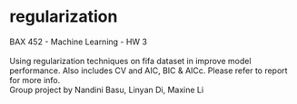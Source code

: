 # regularization
BAX 452 - Machine Learning - HW 3
<br><br>
Using regularization techniques on fifa dataset in improve model performance. Also includes CV and AIC, BIC & AICc. Please refer to report for more info.
<br>
Group project by Nandini Basu, Linyan Di, Maxine Li
